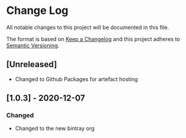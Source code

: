 # Change Log
All notable changes to this project will be documented in this file.

The format is based on [Keep a Changelog](http://keepachangelog.com/)
and this project adheres to [Semantic Versioning](http://semver.org/).

## [Unreleased]
- Changed to Github Packages for artefact hosting

## [1.0.3] - 2020-12-07
### Changed
- Changed to the new bintray org
